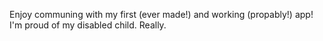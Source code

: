 Enjoy communing with my first (ever made!) and working (propably!) app! I'm proud of my disabled child. Really.
